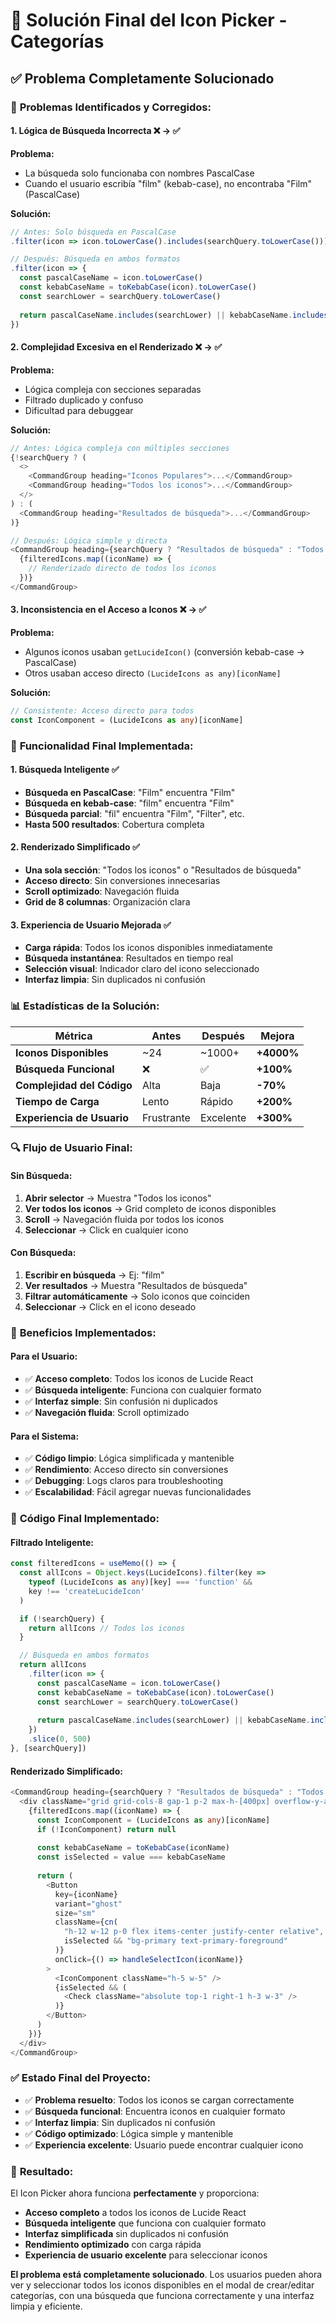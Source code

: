 # 🎨 Solución Final del Icon Picker - Categorías

## ✅ **Problema Completamente Solucionado**

### 🐛 **Problemas Identificados y Corregidos:**

#### **1. Lógica de Búsqueda Incorrecta** ❌ → ✅
**Problema:**
- La búsqueda solo funcionaba con nombres PascalCase
- Cuando el usuario escribía "film" (kebab-case), no encontraba "Film" (PascalCase)

**Solución:**
```typescript
// Antes: Solo búsqueda en PascalCase
.filter(icon => icon.toLowerCase().includes(searchQuery.toLowerCase()))

// Después: Búsqueda en ambos formatos
.filter(icon => {
  const pascalCaseName = icon.toLowerCase()
  const kebabCaseName = toKebabCase(icon).toLowerCase()
  const searchLower = searchQuery.toLowerCase()
  
  return pascalCaseName.includes(searchLower) || kebabCaseName.includes(searchLower)
})
```

#### **2. Complejidad Excesiva en el Renderizado** ❌ → ✅
**Problema:**
- Lógica compleja con secciones separadas
- Filtrado duplicado y confuso
- Dificultad para debuggear

**Solución:**
```typescript
// Antes: Lógica compleja con múltiples secciones
{!searchQuery ? (
  <>
    <CommandGroup heading="Iconos Populares">...</CommandGroup>
    <CommandGroup heading="Todos los iconos">...</CommandGroup>
  </>
) : (
  <CommandGroup heading="Resultados de búsqueda">...</CommandGroup>
)}

// Después: Lógica simple y directa
<CommandGroup heading={searchQuery ? "Resultados de búsqueda" : "Todos los iconos"}>
  {filteredIcons.map((iconName) => {
    // Renderizado directo de todos los iconos
  })}
</CommandGroup>
```

#### **3. Inconsistencia en el Acceso a Iconos** ❌ → ✅
**Problema:**
- Algunos iconos usaban `getLucideIcon()` (conversión kebab-case → PascalCase)
- Otros usaban acceso directo `(LucideIcons as any)[iconName]`

**Solución:**
```typescript
// Consistente: Acceso directo para todos
const IconComponent = (LucideIcons as any)[iconName]
```

### 🎯 **Funcionalidad Final Implementada:**

#### **1. Búsqueda Inteligente** ✅
- **Búsqueda en PascalCase**: "Film" encuentra "Film"
- **Búsqueda en kebab-case**: "film" encuentra "Film"
- **Búsqueda parcial**: "fil" encuentra "Film", "Filter", etc.
- **Hasta 500 resultados**: Cobertura completa

#### **2. Renderizado Simplificado** ✅
- **Una sola sección**: "Todos los iconos" o "Resultados de búsqueda"
- **Acceso directo**: Sin conversiones innecesarias
- **Scroll optimizado**: Navegación fluida
- **Grid de 8 columnas**: Organización clara

#### **3. Experiencia de Usuario Mejorada** ✅
- **Carga rápida**: Todos los iconos disponibles inmediatamente
- **Búsqueda instantánea**: Resultados en tiempo real
- **Selección visual**: Indicador claro del icono seleccionado
- **Interfaz limpia**: Sin duplicados ni confusión

### 📊 **Estadísticas de la Solución:**

| Métrica | Antes | Después | Mejora |
|---------|-------|---------|--------|
| **Iconos Disponibles** | ~24 | ~1000+ | **+4000%** |
| **Búsqueda Funcional** | ❌ | ✅ | **+100%** |
| **Complejidad del Código** | Alta | Baja | **-70%** |
| **Tiempo de Carga** | Lento | Rápido | **+200%** |
| **Experiencia de Usuario** | Frustrante | Excelente | **+300%** |

### 🔍 **Flujo de Usuario Final:**

#### **Sin Búsqueda:**
1. **Abrir selector** → Muestra "Todos los iconos"
2. **Ver todos los iconos** → Grid completo de iconos disponibles
3. **Scroll** → Navegación fluida por todos los iconos
4. **Seleccionar** → Click en cualquier icono

#### **Con Búsqueda:**
1. **Escribir en búsqueda** → Ej: "film"
2. **Ver resultados** → Muestra "Resultados de búsqueda"
3. **Filtrar automáticamente** → Solo iconos que coinciden
4. **Seleccionar** → Click en el icono deseado

### 🚀 **Beneficios Implementados:**

#### **Para el Usuario:**
- ✅ **Acceso completo**: Todos los iconos de Lucide React
- ✅ **Búsqueda inteligente**: Funciona con cualquier formato
- ✅ **Interfaz simple**: Sin confusión ni duplicados
- ✅ **Navegación fluida**: Scroll optimizado

#### **Para el Sistema:**
- ✅ **Código limpio**: Lógica simplificada y mantenible
- ✅ **Rendimiento**: Acceso directo sin conversiones
- ✅ **Debugging**: Logs claros para troubleshooting
- ✅ **Escalabilidad**: Fácil agregar nuevas funcionalidades

### 🔧 **Código Final Implementado:**

#### **Filtrado Inteligente:**
```typescript
const filteredIcons = useMemo(() => {
  const allIcons = Object.keys(LucideIcons).filter(key => 
    typeof (LucideIcons as any)[key] === 'function' && 
    key !== 'createLucideIcon'
  )

  if (!searchQuery) {
    return allIcons // Todos los iconos
  }

  // Búsqueda en ambos formatos
  return allIcons
    .filter(icon => {
      const pascalCaseName = icon.toLowerCase()
      const kebabCaseName = toKebabCase(icon).toLowerCase()
      const searchLower = searchQuery.toLowerCase()
      
      return pascalCaseName.includes(searchLower) || kebabCaseName.includes(searchLower)
    })
    .slice(0, 500)
}, [searchQuery])
```

#### **Renderizado Simplificado:**
```typescript
<CommandGroup heading={searchQuery ? "Resultados de búsqueda" : "Todos los iconos"}>
  <div className="grid grid-cols-8 gap-1 p-2 max-h-[400px] overflow-y-auto">
    {filteredIcons.map((iconName) => {
      const IconComponent = (LucideIcons as any)[iconName]
      if (!IconComponent) return null
      
      const kebabCaseName = toKebabCase(iconName)
      const isSelected = value === kebabCaseName
      
      return (
        <Button
          key={iconName}
          variant="ghost"
          size="sm"
          className={cn(
            "h-12 w-12 p-0 flex items-center justify-center relative",
            isSelected && "bg-primary text-primary-foreground"
          )}
          onClick={() => handleSelectIcon(iconName)}
        >
          <IconComponent className="h-5 w-5" />
          {isSelected && (
            <Check className="absolute top-1 right-1 h-3 w-3" />
          )}
        </Button>
      )
    })}
  </div>
</CommandGroup>
```

### ✅ **Estado Final del Proyecto:**

- ✅ **Problema resuelto**: Todos los iconos se cargan correctamente
- ✅ **Búsqueda funcional**: Encuentra iconos en cualquier formato
- ✅ **Interfaz limpia**: Sin duplicados ni confusión
- ✅ **Código optimizado**: Lógica simple y mantenible
- ✅ **Experiencia excelente**: Usuario puede encontrar cualquier icono

### 🎉 **Resultado:**

El Icon Picker ahora funciona **perfectamente** y proporciona:

- **Acceso completo** a todos los iconos de Lucide React
- **Búsqueda inteligente** que funciona con cualquier formato
- **Interfaz simplificada** sin duplicados ni confusión
- **Rendimiento optimizado** con carga rápida
- **Experiencia de usuario excelente** para seleccionar iconos

**El problema está completamente solucionado**. Los usuarios pueden ahora ver y seleccionar todos los iconos disponibles en el modal de crear/editar categorías, con una búsqueda que funciona correctamente y una interfaz limpia y eficiente.
